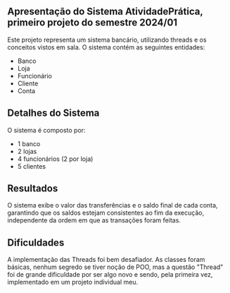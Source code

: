 ## Apresentação do Sistema AtividadePrática, primeiro projeto do semestre 2024/01

Este projeto representa um sistema bancário, utilizando threads e os conceitos vistos em sala. O sistema contém as seguintes entidades:

- Banco
- Loja
- Funcionário
- Cliente
- Conta

## Detalhes do Sistema

O sistema é composto por:

- 1 banco
- 2 lojas
- 4 funcionários (2 por loja)
- 5 clientes

## Resultados

O sistema exibe o valor das transferências e o saldo final de cada conta, garantindo que os saldos estejam consistentes ao fim da execução, independente da ordem em que as transações foram feitas.


## Dificuldades

A implementação das Threads foi bem desafiador. As classes foram básicas, nenhum segredo se tiver noção de POO, mas a questão "Thread" foi de grande dificuldade por ser algo novo e sendo, pela primeira vez, implementado em um projeto individual meu.

